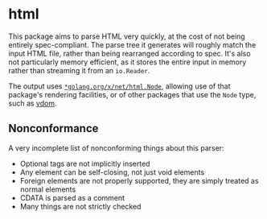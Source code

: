 # html

This package aims to parse HTML very quickly, at the cost of not being entirely spec-compliant.
The parse tree it generates will roughly match the input HTML file, rather than being rearranged according to spec.
It's also not particularly memory efficient, as it stores the entire input in memory rather than streaming it from an `io.Reader`.

The output uses [`*golang.org/x/net/html.Node`][node], allowing use of that package's rendering facilities, or of other packages that use the `Node` type, such as [vdom].

[node]: https://pkg.go.dev/golang.org/x/net/html#Node
[vdom]: https://github.com/vktec/vdom

## Nonconformance

A very incomplete list of nonconforming things about this parser:

- Optional tags are not implicitly inserted
- Any element can be self-closing, not just void elements
- Foreign elements are not properly supported, they are simply treated as normal elements
- CDATA is parsed as a comment
- Many things are not strictly checked
